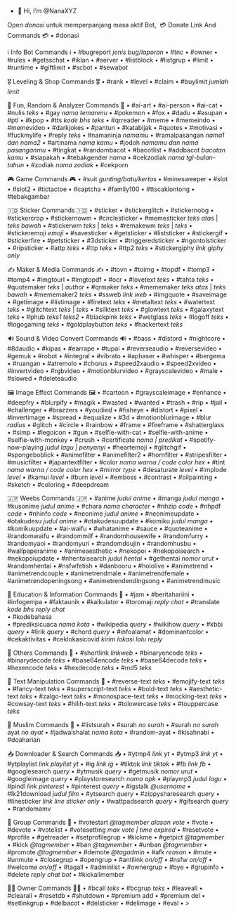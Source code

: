 - 👋 Hi, I’m @NanaXYZ


Open *donasi* untuk memperpanjang masa aktif Bot, 
͏͏͏͏͏͏͏͏͏͏͏͏͏͏͏͏͏͏͏͏͏͏͏͏͏͏͏͏͏͏͏͏͏͏͏͏͏͏͏͏͏͏͏͏͏͏͏͏͏͏͏͏͏͏͏͏͏͏͏͏͏͏͏͏͏͏͏͏͏͏͏͏͏͏͏͏͏͏͏͏͏͏͏͏͏͏͏͏͏͏͏͏͏͏͏͏͏͏͏͏͏͏͏͏͏͏͏͏͏͏͏͏͏͏͏͏͏͏͏͏͏͏͏͏͏͏͏͏͏͏͏͏͏͏͏͏͏͏͏͏͏͏͏͏͏͏͏͏͏͏͏͏͏͏͏͏͏͏͏͏͏͏͏͏͏͏͏͏͏͏͏͏͏͏͏͏͏͏͏͏͏͏͏͏͏͏͏͏͏͏͏͏͏͏͏͏͏͏͏͏͏͏͏͏͏͏͏͏͏͏͏͏͏͏͏͏͏͏͏͏͏͏͏͏͏͏͏͏͏͏͏͏͏͏͏͏͏͏͏͏͏͏͏͏͏͏͏͏͏͏͏͏͏͏͏͏͏͏͏͏͏͏͏͏͏͏͏͏͏͏͏͏͏͏͏͏͏͏͏͏͏͏͏͏͏͏͏͏͏͏͏͏͏͏͏͏͏͏͏͏͏͏͏͏͏͏͏͏͏͏͏͏͏͏͏͏͏͏͏͏͏͏͏͏͏͏͏͏͏͏͏͏͏͏͏͏͏͏͏͏͏͏͏͏͏͏͏͏͏͏͏͏͏͏͏͏͏͏͏͏͏͏͏͏͏͏͏͏͏͏͏͏͏͏͏͏͏͏͏͏͏͏͏͏͏͏͏͏͏͏͏͏͏͏͏͏͏͏͏͏͏͏͏͏͏͏͏͏͏͏͏͏͏͏͏͏͏͏͏͏͏͏͏͏͏͏͏͏͏͏͏͏͏͏͏͏͏͏͏͏͏͏͏͏͏͏͏͏͏͏͏͏͏͏͏͏͏͏͏͏͏͏͏͏͏͏͏͏͏͏͏͏͏͏͏͏͏͏͏͏͏͏͏͏͏͏͏͏͏͏͏͏͏͏͏͏͏͏͏͏͏͏͏͏͏͏͏͏͏͏͏͏͏͏͏͏͏͏͏͏͏͏͏͏͏͏͏͏͏͏͏͏͏͏͏͏͏͏͏͏͏͏͏͏͏͏͏͏͏͏͏͏͏͏͏͏͏͏͏͏͏͏͏͏͏͏͏͏͏͏͏͏͏͏͏͏͏͏͏͏͏͏͏͏͏͏͏͏͏͏͏͏͏͏͏͏͏͏͏͏͏͏͏͏͏͏͏͏͏͏͏͏͏͏͏͏͏͏͏͏͏͏͏͏͏͏͏͏͏͏͏͏͏͏͏͏͏͏͏͏͏͏͏͏͏͏͏͏͏͏͏͏͏͏͏͏͏͏͏͏͏͏͏͏͏͏͏͏͏͏͏͏͏͏͏͏͏͏͏͏͏͏͏͏͏͏͏͏͏͏͏͏͏͏͏͏͏͏͏͏͏͏͏͏͏͏͏͏͏͏͏͏͏͏͏͏͏͏͏͏͏͏͏͏͏͏͏͏͏͏͏͏͏͏͏͏͏͏͏͏͏͏͏͏͏͏͏͏͏͏͏͏͏͏͏͏͏͏͏͏͏͏͏͏͏͏͏͏͏͏͏͏͏͏͏͏͏͏͏͏͏͏͏͏͏͏͏͏͏͏͏͏͏͏͏͏͏͏͏͏͏͏͏͏͏͏͏͏͏͏͏͏͏͏͏͏͏͏͏͏͏͏͏͏͏͏͏͏͏͏͏͏͏͏͏͏͏͏͏͏͏͏͏͏͏͏͏͏͏͏͏͏͏͏͏͏͏͏͏͏͏͏͏͏͏͏͏͏͏͏͏͏͏͏͏͏͏͏͏͏͏͏͏͏͏͏͏͏͏͏͏͏͏͏͏͏͏͏͏͏͏͏͏͏͏͏͏͏͏͏͏͏͏͏͏͏͏͏͏͏͏͏͏͏͏͏͏͏͏͏͏͏͏͏͏͏͏͏͏͏͏͏͏͏͏͏͏͏͏͏͏͏͏͏͏͏͏͏͏͏͏͏͏͏͏͏͏͏͏͏͏͏͏͏͏͏͏͏͏͏͏͏͏͏͏͏͏͏͏͏͏͏͏͏͏͏͏͏͏͏͏͏͏͏͏͏͏͏͏͏͏͏͏͏͏͏͏͏͏͏͏͏͏͏͏͏͏͏͏͏͏͏͏͏͏͏͏͏͏͏͏͏͏͏͏͏͏͏͏͏͏͏͏͏͏͏͏͏͏͏͏͏͏͏͏͏͏͏͏͏͏͏͏͏͏͏͏͏͏͏͏͏͏͏͏͏͏͏͏͏͏͏͏͏͏͏͏͏͏͏͏͏͏͏͏͏͏͏͏͏͏͏͏͏͏͏͏͏͏͏͏͏͏͏͏͏͏͏͏͏͏͏͏͏͏͏͏͏͏͏͏͏͏͏͏͏͏͏͏͏͏͏͏͏͏͏͏͏͏͏͏͏͏͏͏͏͏͏͏͏͏͏͏͏͏͏͏͏͏͏͏͏͏͏͏͏͏͏͏͏͏͏͏͏͏͏͏͏͏͏͏͏͏͏͏͏͏͏͏͏͏͏͏͏͏͏͏͏͏͏͏͏͏͏͏͏͏͏͏͏͏͏͏͏͏͏͏͏͏͏͏͏͏͏͏͏͏͏͏͏͏͏͏͏͏͏͏͏͏͏͏͏͏͏͏͏͏͏͏͏͏͏͏͏͏͏͏͏͏͏͏͏͏͏͏͏͏͏͏͏͏͏͏͏͏͏͏͏͏͏͏͏͏͏͏͏͏͏͏͏͏͏͏͏͏͏͏͏͏͏͏͏͏͏͏͏͏͏͏͏͏͏͏͏͏͏͏͏͏͏͏͏͏͏͏͏͏͏͏͏͏͏͏͏͏͏͏͏͏͏͏͏͏͏͏͏͏͏͏͏͏͏͏͏͏͏͏͏͏͏͏͏͏͏͏͏͏͏͏͏͏͏͏͏͏͏͏͏͏͏͏͏͏͏͏͏͏͏͏͏͏͏͏͏͏͏͏͏͏͏
💳 Donate Link And Commands 💳
• #donasi

ℹ️ Info Bot Commands ℹ️
• #bugreport *jenis bug/laporan*
• #tnc
• #owner
• #rules
• #getsschat
• #iklan
• #server
• #listblock
• #listgrup
• #limit
• #runtime
• #giftlimit
• #scbot
• #sewabot

🎖️ Leveling & Shop Commands 🎖️
• #rank
• #level
• #claim
• #buylimit *jumlah limit*

🎨 Fun, Random & Analyzer Commands 🎨
• #ai-art
• #ai-person
• #ai-cat
• #nulis *teks*
• #gay *nama temanmu*
• #pokemon
• #fox
• #dadu
• #asupan 
• #ptl
• #kpop
• #tts *kode bhs* *teks*
• #qrreader
• #meme
• #memeindo
• #memevideo
• #darkjokes
• #pantun
• #katabijak
• #quotes
• #motivasi
• #fuckmylife
• #reply *teks*
• #namaninja *namamu*
• #ramalpasangan *nama1 dan nama2*
• #artinama *nama kamu*
• #jodoh *namamu dan nama pasanganmu*
• #tingkat
• #randombacot
• #bacotlist
• #addbacot *bacotan kamu*
• #siapakah
• #tebakgender *nama*
• #cekzodiak *nama* *tgl-bulan-tahun*
• #zodiak *nama zodiak*
• #cekporn

🎮 Game Commands 🎮
• #suit *gunting/batu/kertas*
• #minesweeper
• #slot
• #slot2
• #tictactoe
• #captcha
• #family100
• #ttscaklontong
• #tebakgambar

🇮🇩 Sticker Commands 🇮🇩
• #sticker
• #stickerglitch
• #stickernobg
• #stickercrop
• #stickernowm
• #circlesticker
• #memesticker *teks atas* | *teks bawah*
• #stickerwm *teks* | *teks*
• #remakewm *teks* | *teks*
• #stickeremoji *emoji*
• #savesticker
• #getsticker
• #liststicker
• #stickergif
• #stickerfire
• #petsticker
• #3dsticker
• #triggeredsticker
• #ngontolsticker
• #ripsticker
• #attp *teks*
• #ttp *teks*
• #ttp2 *teks*
• #stickergiphy *link giphy only*

✍ Maker & Media Commands ✍
• #tovn
• #toimg
• #topdf
• #tomp3
• #tomp4
• #imgtourl
• #imgtopdf
• #ocr
• #lovetext *teks*
• #tahta *teks*
• #quotemaker *teks* | *author*
• #qrmaker *teks*
• #mememaker *teks atas* | *teks bawah*
• #mememaker2 *teks*
• #ssweb *link web*
• #imgquote
• #saveimage
• #getimage
• #listimage
• #firetext *teks*
• #metaltext *teks*
• #watertext *teks*
• #glitchtext *teks* | *teks*
• #silktext *teks*
• #glowtext *teks*
• #galaxytext *teks*
• #phub *teks1 teks2*
• #blackpink *teks*
• #wetglass *teks*
• #logoff *teks*
• #logogaming *teks*
• #goldplaybutton *teks*
• #hackertext *teks*

🔊 Sound & Video Convert Commands 🔊
• #bass
• #distord
• #nightcore
• #8daudio
• #kipas
• #earrape
• #tupai
• #reverseaudio
• #reversevideo
• #gemuk
• #robot
• #integral
• #vibrato
• #aphaser
• #whisper
• #bergema
• #ruangan
• #atremolo
• #chorus
• #speed2xaudio
• #speed2xvideo
• #invertvideo
• #rgbvideo
• #motionblurvideo
• #grayscalevideo
• #male
• #slowed
• #deleteaudio

🖼 Image Effect Commands 🖼
• #cartoon
• #grayscaleimage
• #enhance
• #deepfry
• #blurpify
• #magik
• #wasted
• #wanted
• #trash
• #rip
• #jail
• #challenger
• #brazzers
• #youdied
• #fisheye
• #distort
• #pixel
• #invertimage
• #spread
• #equalize
• #3d
• #motionblurimage
• #blur *radius*
• #glitch
• #circle
• #rainbow
• #frame
• #fireframe
• #shatterglass
• #simp
• #legoicon
• #gun
• #selfie-with-cat
• #selfie-with-anime
• #selfie-with-monkey
• #crush
• #certificate *nama | predikat*
• #spotify-now-playing *judul lagu | penyanyi*
• #heartemoji
• #glitchgif
• #spongeboblick
• #animefilter
• #animefilter2
• #hornfilter
• #stripesfilter
• #musicfilter
• #japantextfilter
• #color *nama warna / code color hex*
• #tint *nama warna / code color hex*
• #mirror *type*
• #desaturate *level*
• #implode *level*
• #kamui *level*
• #burn *level*
• #emboss
• #contrast
• #oilpainting
• #sketch
• #coloring
• #deepdream

🇯🇵 Weebs Commands 🇯🇵
• #anime *judul anime*
• #manga *judul manga*
• #kusonime *judul anime*
• #chara *nama character*
• #nhzip *code*
• #nhpdf *code*
• #nhinfo *code*
• #neonime *judul anime*
• #neonimeupdate
• #otakudesu *judul anime*
• #otakudesuupdate
• #komiku *judul manga*
• #komikuupdate
• #ai-waifu
• #whatanime
• #sauce
• #quoteanime
• #randomwaifu
• #randommilf 
• #randomhousewife 
• #randomfurry 
• #randomyaoi 
• #randomyuri 
• #randomdoujin 
• #randomhusbu
• #wallpaperanime
• #animeaesthetic
• #nekopoi 
• #nekopoisearch 
• #nekopoiupdate 
• #nhentaisearch *judul hentai*
• #gethentai *nomor urut*
• #randomhentai 
• #nsfwfetish 
• #danbooru
• #hololive
• #animetrend
• #animetrendcouple
• #animetrendmale
• #animetrendfemale
• #animetrendopeningsong
• #animetrendendingsong
• #animetrendmusic

📖 Education & Information Commands 📖
• #jam
• #beritahariini
• #infogempa
• #faktaunik
• #kalkulator
• #toromaji *reply chat*
• #translate *kode bhs* *reply chat*  
• #kodebahasa  
• #prediksicuaca *nama kota*
• #wikipedia *query*
• #wikihow *query*
• #kbbi *query*
• #lirik *query*
• #chord *query*
• #infoalamat
• #dominantcolor
• #cekaktivitas
• #ceklokasicovid *kirim lokasi lalu reply*

🤖 Others Commands 🤖
• #shortlink *linkweb*
• #binaryencode *teks*
• #binarydecode *teks*
• #base64encode *teks*
• #base64decode *teks*
• #hexencode *teks*
• #hexdecode *teks*
• #md5 *teks*

📄 Text Manipulation Commands 📄
• #reverse-text *teks*
• #emojify-text *teks*
• #fancy-text *teks*
• #superscript-text *teks*
• #bold-text *teks*
• #aesthetic-text *teks*
• #zalgo-text *teks*
• #monospace-text *teks*
• #mocking-text *teks*
• #cowsay-text *teks*
• #hilih-text *teks*
• #tolowercase *teks*
• #touppercase *teks*

🤲 Muslim Commands 🤲
• #listsurah
• #surah *no surah*
• #surah *no surah* ayat *no ayat*
• #jadwalshalat *nama kota*
• #random-ayat
• #kisahnabi
• #doaharian

📥 Downloader & Search Commands 📥
• #ytmp4 *link yt*
• #ytmp3 *link yt*
• #ytplaylist *link playlist yt*
• #ig *link ig*
• #tiktok *link tiktok*
• #fb *link fb*
• #googlesearch *query*
• #ytmusik *query*
• #getmusik *nomor urut*
• #googleimage *query*
• #playstoresearch *nama apk*
• #playmp3 *judul lagu*
• #pindl *link pinterest*
• #pinterest *query*
• #igstalk *@username*
• #lk21download *judul film*
• #ytsearch *query*
• #zippysharesearch *query*
• #linesticker *link line sticker only*
• #wattpadsearch *query*
• #gifsearch *query*
• #randomamv

🤳 Group Commands 🤳
• #votestart *@tagmember alasan vote*
• #vote
• #devote
• #votelist
• #votesetting *max vote | time expired*
• #resetvote
• #profile
• #getreader
• #setprofilegrup
• #kickme
• #getpict *@tagmember*
• #kick *@tagmember*
• #ban *@tagmember*
• #unban *@tagmember*
• #promote *@tagmember*
• #demote *@tagadmin*
• #afk *reason*
• #mute
• #unmute
• #closegrup
• #opengrup
• #antilink *on/off*
• #nsfw *on/off*
• #welcome *on/off*
• #tagall
• #adminlist
• #ownergrup
• #bye
• #grupinfo
• #delete *reply chat bot*
• #kickallmember

👨‍💻 Owner Commands 👨‍💻
• #bcall *teks*
• #bcgrup *teks*
• #leaveall
• #clearall
• #resetdb
• #shutdown
• #premium add
• #premium del
• #setlinkgrup
• #delbacot
• #delsticker
• #delimage
• #eval
• >
